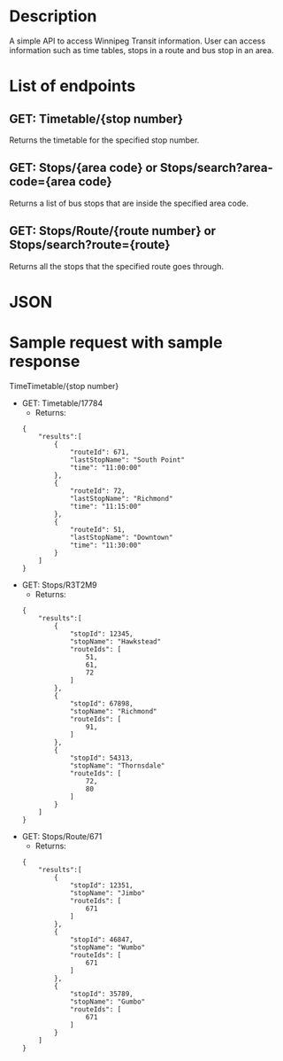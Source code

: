 # Description
A simple API to access Winnipeg Transit information. User can access information such as time tables, stops in a route and bus stop in an area. 

# List of endpoints
## GET: Timetable/{stop number}
Returns the timetable for the specified stop number. 

## GET: Stops/{area code} or Stops/search?area-code={area code}
Returns a list of bus stops that are inside the specified area code.

## GET: Stops/Route/{route number} or Stops/search?route={route}
Returns all the stops that the specified route goes through.


# JSON

# Sample request with sample response
TimeTimetable/{stop number}
- GET: Timetable/17784
    - Returns: 
    ```
    {
        "results":[
            {
                "routeId": 671,
                "lastStopName": "South Point"
                "time": "11:00:00"
            },
            {
                "routeId": 72,
                "lastStopName": "Richmond"
                "time": "11:15:00"
            },
            {
                "routeId": 51,
                "lastStopName": "Downtown"
                "time": "11:30:00"
            }
        ]
    }
    ```
- GET: Stops/R3T2M9
    - Returns:
    ```
    {
        "results":[
            {
                "stopId": 12345,
                "stopName": "Hawkstead"
                "routeIds": [
                    51,
                    61,
                    72
                ]
            },
            {
                "stopId": 67898,
                "stopName": "Richmond"
                "routeIds": [
                    91,
                ]
            },
            {
                "stopId": 54313,
                "stopName": "Thornsdale"
                "routeIds": [
                    72,
                    80
                ]
            }
        ]
    }
    ```
- GET: Stops/Route/671
    - Returns:
    ```
    {
        "results":[
            {
                "stopId": 12351,
                "stopName": "Jimbo"
                "routeIds": [
                    671
                ]
            },
            {
                "stopId": 46847,
                "stopName": "Wumbo"
                "routeIds": [
                    671
                ]
            },
            {
                "stopId": 35789,
                "stopName": "Gumbo"
                "routeIds": [
                    671
                ]
            }
        ]
    }
    ```

